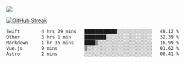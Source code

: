 ![](http://github-profile-summary-cards.vercel.app/api/cards/profile-details?username=sivori&theme=nightowl)

<a href="https://git.io/streak-stats"><img src="https://streak-stats.demolab.com?user=sivori&theme=nightowl&card_width=700&card_height=200" alt="GitHub Streak" /></a>

<!--START_SECTION:waka-->

```txt
Swift        4 hrs 29 mins   ████████████░░░░░░░░░░░░░   48.12 %
Other        3 hrs 1 min     ████████░░░░░░░░░░░░░░░░░   32.39 %
Markdown     1 hr 35 mins    ████▒░░░░░░░░░░░░░░░░░░░░   16.99 %
Vue.js       9 mins          ▒░░░░░░░░░░░░░░░░░░░░░░░░   01.62 %
Astro        2 mins          ░░░░░░░░░░░░░░░░░░░░░░░░░   00.41 %
```

<!--END_SECTION:waka-->

